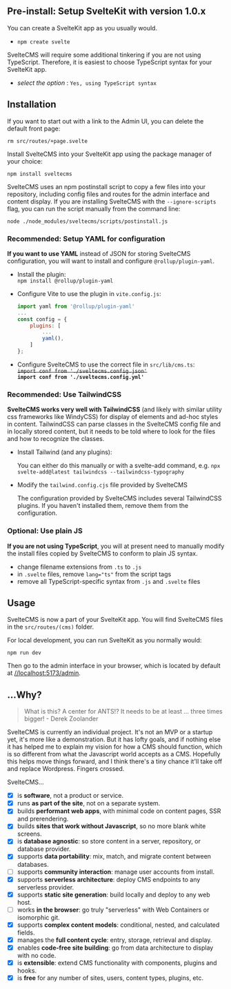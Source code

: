 ## Pre-install: Setup SvelteKit with version 1.0.x

You can create a SvelteKit app as you usually would.

* `npm create svelte`

SvelteCMS will require some additional tinkering if you are not using TypeScript.
Therefore, it is easiest to choose TypeScript syntax for your SvelteKit app.

* *select the option* :  `Yes, using TypeScript syntax`

## Installation

If you want to start out with a link to the Admin UI, you can delete the default
front page:

`rm src/routes/+page.svelte`

Install SvelteCMS into your SvelteKit app using the package manager of your choice:

`npm install sveltecms`

SvelteCMS uses an npm postinstall script to copy a few files into your repository,
including config files and routes for the admin interface and content display.
If you are installing SvelteCMS with the `--ignore-scripts` flag, you can run
the script manually from the command line:

`node ./node_modules/sveltecms/scripts/postinstall.js`


### Recommended: Setup YAML for configuration

**If you want to use YAML** instead of JSON for storing SvelteCMS configuration,
you will want to install and configure `@rollup/plugin-yaml`.

* Install the plugin: \
    `npm install @rollup/plugin-yaml`

* Configure Vite to use the plugin in `vite.config.js`:

    ``` js
    import yaml from '@rollup/plugin-yaml'
    ...
    const config = {
        plugins: [
            ...
            yaml(),
        ]
    };
    ```

* Configure SvelteCMS to use the correct file in `src/lib/cms.ts`: \
    ~~`import conf from './sveltecms.config.json'`~~ \
    **`import conf from './sveltecms.config.yml'`**


### Recommended: Use TailwindCSS

**SvelteCMS works very well with TailwindCSS** (and likely with similar utility css
frameworks like WindyCSS) for display of elements and ad-hoc styles in content.
TailwindCSS can parse classes in the SvelteCMS config file and in locally stored content, but it needs to be told where to look for the files and how to recognize the classes.

* Install Tailwind (and any plugins):

    You can either do this manually or with a svelte-add command, e.g.
    `npx svelte-add@latest tailwindcss --tailwindcss-typography`

* Modify the `tailwind.config.cjs` file provided by SvelteCMS

    The configuration provided by SvelteCMS includes several TailwindCSS plugins.
    If you haven't installed them, remove them from the configuration.


### Optional: Use plain JS

**If you are not using TypeScript**, you will at present need to manually modify
the install files copied by SvelteCMS to conform to plain JS syntax.

* change filename extensions from `.ts` to `.js`
* in `.svelte` files, remove `lang="ts"` from the script tags
* remove all TypeScript-specific syntax from `.js` and `.svelte` files


## Usage

SvelteCMS is now a part of your SvelteKit app. You will find SvelteCMS files in the
`src/routes/(cms)` folder.

For local development, you can run SvelteKit as you normally would:

`npm run dev`

Then go to the admin interface in your browser, which is located by default at
[//localhost:5173/admin](//localhost:5173/admin).

## ...Why?

> What is this? A center for ANTS!? It needs to be at least ... three times bigger!
  \- Derek Zoolander

SvelteCMS is currently an individual project. It's not an MVP or a startup yet,
it's more like a demonstration. But it has lofty goals, and if nothing else it
has helped me to explain my vision for how a CMS should function, which is so
different from what the Javascript world accepts as a CMS. Hopefully this helps
move things forward, and I think there's a tiny chance it'll take off and replace
Wordpress. Fingers crossed.

SvelteCMS...

* [x] is **software**, not a product or service.
* [x] runs **as part of the site**, not on a separate system.
* [x] builds **performant web apps**, with minimal code on content pages, SSR and prerendering.
* [x] builds **sites that work without Javascript**, so no more blank white screens.
* [x] is **database agnostic**: so store content in a server, repository, or database provider.
* [x] supports **data portability**: mix, match, and migrate content between databases.
* [ ] supports **community interaction**: manage user accounts from install.
* [x] supports **serverless architecture**: deploy CMS endpoints to any serverless provider.
* [x] supports **static site generation**: build locally and deploy to any web host.
* [ ] works **in the browser**: go truly "serverless" with Web Containers or isomorphic git.
* [x] supports **complex content models**: conditional, nested, and calculated fields.
* [x] manages the **full content cycle**: entry, storage, retrieval and display.
* [x] enables **code-free site building**: go from data architecture to display with no code.
* [x] is **extensible**: extend CMS functionality with components, plugins and hooks.
* [x] is **free** for any number of sites, users, content types, plugins, etc.
